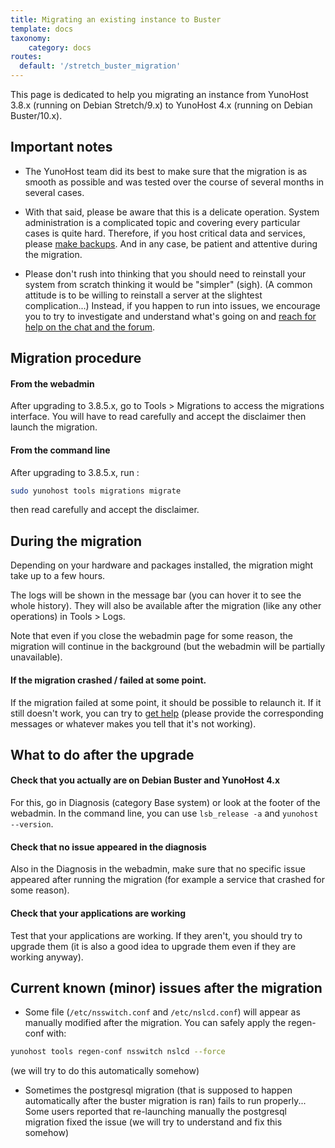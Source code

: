 ```yaml
---
title: Migrating an existing instance to Buster
template: docs
taxonomy:
    category: docs
routes:
  default: '/stretch_buster_migration'
---
```


This page is dedicated to help you migrating an instance from YunoHost 3.8.x (running on Debian Stretch/9.x) to YunoHost 4.x (running on Debian Buster/10.x).

## Important notes

- The YunoHost team did its best to make sure that the migration is as smooth as possible and was tested over the course of several months in several cases.

- With that said, please be aware that this is a delicate operation. System administration is a complicated topic and covering every particular cases is quite hard. Therefore, if you host critical data and services, please [make backups](/backup). And in any case, be patient and attentive during the migration.

- Please don't rush into thinking that you should need to reinstall your system from scratch thinking it would be "simpler" (sigh). (A common attitude is to be willing to reinstall a server at the slightest complication...) Instead, if you happen to run into issues, we encourage you to try to investigate and understand what's going on and [reach for help on the chat and the forum](/help).

## Migration procedure

#### From the webadmin

After upgrading to 3.8.5.x, go to Tools > Migrations to access the migrations interface. You will have to read carefully and accept the disclaimer then launch the migration. 

#### From the command line

After upgrading to 3.8.5.x, run : 

```bash
sudo yunohost tools migrations migrate
```

then read carefully and accept the disclaimer.

## During the migration

Depending on your hardware and packages installed, the migration might take up to a few hours. 

The logs will be shown in the message bar (you can hover it to see the whole history). They will also be available after the migration (like any other operations) in Tools > Logs.

Note that even if you close the webadmin page for some reason, the migration will continue in the background (but the webadmin will be partially unavailable).

#### If the migration crashed / failed at some point.

If the migration failed at some point, it should be possible to relaunch it. If it still doesn't work, you can try to [get help](/help) (please provide the corresponding messages or whatever makes you tell that it's not working).

## What to do after the upgrade

#### Check that you actually are on Debian Buster and YunoHost 4.x

For this, go in Diagnosis (category Base system) or look at the footer of the webadmin. In the command line, you can use `lsb_release -a` and `yunohost --version`.

#### Check that no issue appeared in the diagnosis

Also in the Diagnosis in the webadmin, make sure that no specific issue appeared after running the migration (for example a service that crashed for some reason).

#### Check that your applications are working

Test that your applications are working. If they aren't, you should try to upgrade them (it is also a good idea to upgrade them even if they are working anyway).

## Current known (minor) issues after the migration

- Some file (`/etc/nsswitch.conf` and `/etc/nslcd.conf`) will appear as manually modified after the migration. You can safely apply the regen-conf with: 

```bash
yunohost tools regen-conf nsswitch nslcd --force
```

(we will try to do this automatically somehow)

- Sometimes the postgresql migration (that is supposed to happen automatically after the buster migration is ran) fails to run properly... Some users reported that re-launching manually the postgresql migration fixed the issue (we will try to understand and fix this somehow)
